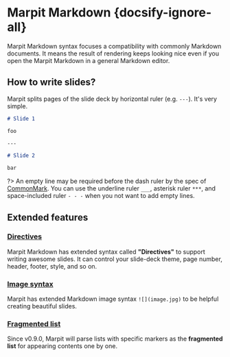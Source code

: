 # Marpit Markdown {docsify-ignore-all}

Marpit Markdown syntax focuses a compatibility with commonly Markdown documents. It means the result of rendering keeps looking nice even if you open the Marpit Markdown in a general Markdown editor.

## How to write slides?

Marpit splits pages of the slide deck by horizontal ruler (e.g. `---`). It's very simple.

```markdown
# Slide 1

foo

---

# Slide 2

bar
```

?> An empty line may be required before the dash ruler by the spec of [CommonMark](https://spec.commonmark.org/0.29/#example-28). You can use the underline ruler `___`, asterisk ruler `***`, and space-included ruler `- - -` when you not want to add empty lines.

## Extended features

### [Directives](/directives)

Marpit Markdown has extended syntax called **"Directives"** to support writing awesome slides. It can control your slide-deck theme, page number, header, footer, style, and so on.

### [Image syntax](/image-syntax)

Marpit has extended Markdown image syntax `![](image.jpg)` to be helpful creating beautiful slides.

### [Fragmented list](/fragmented-list)

Since v0.9.0, Marpit will parse lists with specific markers as the **fragmented list** for appearing contents one by one.
